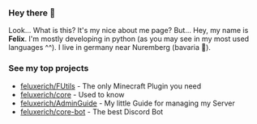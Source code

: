### Hey there 👋

Look... What is this? It's my nice about me page? But... Hey, my name is **Felix**. I'm mostly developing in python (as you may see in my most used languages ^^). I live in germany near Nuremberg (bavaria :beers:).

### See my top projects

- [feluxerich/FUtils](https://github.com/feluxerich/FUtils) - The only Minecraft Plugin you need
- [feluxerich/core](https://github.com/feluxerich/core) - Used to know
- [feluxerich/AdminGuide](https://github.com/feluxerich/AdminGuide) - My little Guide for managing my Server
- [feluxerich/core-bot](https://github.com/feluxerich/core-bot) - The best Discord Bot
